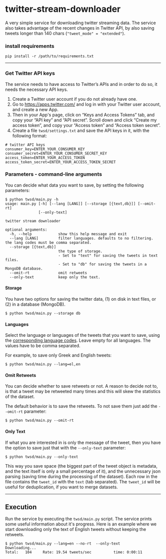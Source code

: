 # twitter-stream-downloader
A very simple service for downloading twitter streaming data.
The service also takes advantage of the recent changes in Twitter API, by also saving tweets longer than 140 chars (`"tweet_mode" = "extended"`).
### install requirements

```
pip install -r /path/to/requirements.txt
```

---
### Get Twitter API keys
The service needs to have access to Twitter’s APIs and in order to do so, it needs the necessary API keys.

1. Create a Twitter user account if you do not already have one.
2. Go to <https://apps.twitter.com/> and log in with your Twitter user account, and create a new App.
3. Then in your App's page, click on “Keys and Access Tokens” tab, and copy your “API key” and “API secret”. 
Scroll down and click “Create my access token”, and copy your “Access token” and “Access token secret”.
4. Create a file `twsd/settings.txt` and save the API keys in it, with the following format:

```
# twitter API keys
consumer_key=ENTER_YOUR_CONSUMER_KEY
consumer_secret=ENTER_YOUR_CONSUMER_SECRET_KEY
access_token=ENTER_YOUR_ACCESS_TOKEN
access_token_secret=ENTER_YOUR_ACCESS_TOKEN_SECRET
```

### Parameters - command-line arguments
You can decide what data you want to save, by setting the following parameters:

```shell
$ python twsd/main.py -h
usage: main.py [-h] [--lang [LANG]] [--storage [{text,db}]] [--omit-rt]
               [--only-text]

twitter stream downloader

optional arguments:
  -h, --help            show this help message and exit
  --lang [LANG]         filter languages. defaults to no filtering. the lang codes must be comma separated.
  --storage [{text,db}]
                        the type of storage.
                        - Set to "text" for saving the tweets in text files.
                        - Set to "db" for saving the tweets in a MongoDB database.
  --omit-rt             omit retweets
  --only-text           keep only the text. 

```
#### Storage
You have two options for saving the twitter data, (1) on disk in text files, or (2) in a database (MongoDB).
```
$ python twsd/main.py --storage db
```

#### Languages
Select the language or languages of the tweets that you want to save, using the [corresponding language codes](https://dev.twitter.com/web/overview/languages). 
Leave empty for all languages. 
The values have to be comma separated.

For example, to save only Greek and English tweets:
```
$ python twsd/main.py --lang=el,en
```


#### Omit Retweets
You can decide whether to save retweets or not. A reason to decide not to, is that a tweet may be retweeted many times and this will skew the statistics of the dataset.

The default behavior is to save the retweets. To not save them just add the `--omit-rt` parameter:
```
$ python twsd/main.py --omit-rt
```

#### Only Text
If what you are interested in is only the message of the tweet, then you have the option to save just that with the `--only-text` parameter:
```
$ python twsd/main.py --only-text 
```
This way you save space (the biggest part of the tweet object is metadata, and the text itself is only a small percentage of it), and the unnecessary json parsing (saving time during the processing of the dataset). Each row in the file contains the `tweet_id` with the `text` (tab separated). The `tweet_id` will be useful for deduplication, if you want to merge datasets.

---
## Execution
Run the service by executing the `twsd/main.py` script. The service prints some useful information about it's progress. 
Here is an example where we start downloading only the text of English tweets without keeping the retweets.
```
$ python twsd/main.py --lang=en --no-rt  --only-text
Downloading...
Total:   104     Rate: 19.54 tweets/sec          time: 0:00:11
```

